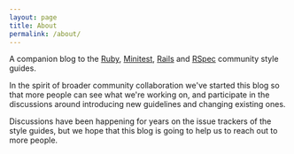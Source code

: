 ```yaml
---
layout: page
title: About
permalink: /about/
---
```


A companion blog to the [Ruby](https://rubystyle.guide), [Minitest](https://minitest.rubystyle.guide), [Rails](https://rails.rubystyle.guide) and [RSpec](https://rspec.rubystyle.guide) community style guides.

In the spirit of broader community collaboration we've started this blog so that
more people can see what we're working on, and participate in the discussions
around introducing new guidelines and changing existing ones.

Discussions have been happening for years on the issue trackers of the style guides, but we hope that this blog is going to help us to reach out to more people.
